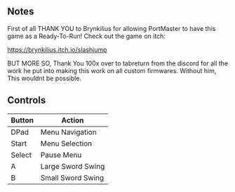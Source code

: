 ## Notes

First of all THANK YOU to Brynkilius for allowing PortMaster to have this game as a Ready-To-Run! Check out the game on itch:

https://brynkilius.itch.io/slashjump

BUT MORE SO, Thank You 100x over to tabreturn from the discord for all the work he put into making this work on all custom firmwares. Without him, This wouldnt be possible.

## Controls

| Button | Action |
|--|--| 
|DPad|Menu Navigation|
|Start|Menu Selection|
|Select|Pause Menu|
|A|Large Sword Swing|
|B|Small Sword Swing|


